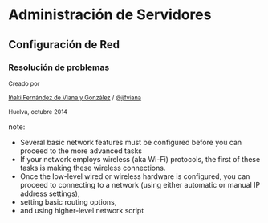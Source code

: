 # Administración de Servidores
## Configuración de Red
### Resolución de problemas

<small>Creado por </small>

<small>[Iñaki Fernández de Viana y González](http://www.uhu.es/i.fviana) / [@ijfviana](http://twitter.com/ijfviana)</small>

<small>Huelva, octubre 2014</small>

note:
* Several basic network features must be configured before you can proceed to the more advanced tasks
* If your network employs wireless (aka Wi-Fi) protocols, the first of these tasks is making these wireless connections.
* Once the low-level wired or wireless hardware is configured, you can proceed to connecting to a network (using either automatic or manual IP address settings),
* setting basic routing options,
* and using higher-level network script
